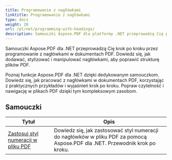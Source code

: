 ```yaml
---
title: Programowanie z nagłówkami
linktitle: Programowanie z nagłówkami
type: docs
weight: 20
url: /pl/net/programming-with-headings/
description: Samouczki Aspose.PDF dla platformy .NET przeprowadzą Cię przez proces stosowania nagłówków w celu ulepszenia struktury dokumentów PDF.
---
```

Samouczki Aspose.PDF dla .NET przeprowadzą Cię krok po kroku przez programowanie z nagłówkami w dokumentach PDF. Dowiedz się, jak dodawać, stylizować i manipulować nagłówkami, aby poprawić strukturę plików PDF.

Poznaj funkcje Aspose.PDF dla .NET dzięki dedykowanym samouczkom. Dowiedz się, jak pracować z nagłówkami w dokumentach PDF, korzystając z praktycznych przykładów i wyjaśnień krok po kroku. Popraw czytelność i nawigację w plikach PDF dzięki tym kompleksowym zasobom.

## Samouczki
| Tytuł | Opis |
| --- | --- | 
| [Zastosuj styl numeracji w pliku PDF](./apply-number-style/) | Dowiedz się, jak zastosować styl numeracji do nagłówków w pliku PDF za pomocą Aspose.PDF dla .NET. Przewodnik krok po kroku. |   
